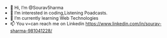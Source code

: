 - 👋 Hi, I’m @Sourav5harma
- 👀 I’m interested in coding,Listening Poadcasts.
- 🌱 I’m currently learning Web Technologies
- 📫 You v=can reach me on Linkedin https://www.linkedin.com/in/sourav-sharma-981041228/

<!---
Sourav5harma/Sourav5harma is a ✨ special ✨ repository because its `README.md` (this file) appears on your GitHub profile.
You can click the Preview link to take a look at your changes.
--->
